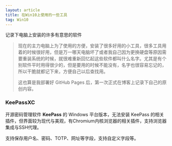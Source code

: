 ```yaml
---
layout: article
title: 在Win10上使用的一些工具
tag: Win10
---
```


记录下电脑上安装的许多有意思的软件

<!--more-->

>现在的主力电脑上为了使用的方便，安装了很多好用的小工具，很多工具用着的时候很好用，但是万一哪天电脑坏了或者我自己因为更换硬盘等原因需要重装系统的时候，就很难重新回忆起这些软件都叫什么名字。尤其是有个别软件平时用得很少的，但是要用的时候不能没有，名字也很容易忘记的，所以干脆就都记下来，方便自己以后查找用。
>
>这也算是我部署好 GitHub Pages 后，第一次正式在博客上记录下自己的原创内容。



### KeePassXC

开源密码管理软件 **KeePass** 的 Windows 平台版本，无法安装 KeePass 的相关插件，但界面较为现代与美观，有Chromium内核浏览器的相关插件，支持浏览器集成与SSH代理。

支持保存用户名、密码、TOTP、网址等字段，支持自定义字段等。



